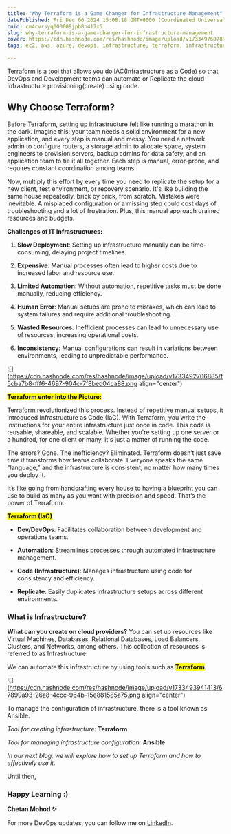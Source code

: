 ```yaml
---
title: "Why Terraform is a Game Changer for Infrastructure Management"
datePublished: Fri Dec 06 2024 15:08:18 GMT+0000 (Coordinated Universal Time)
cuid: cm4cvrsyq000009jpb8p417x5
slug: why-terraform-is-a-game-changer-for-infrastructure-management
cover: https://cdn.hashnode.com/res/hashnode/image/upload/v1733497607892/635a6b07-852a-4a21-82ea-5d77d9285db4.jpeg
tags: ec2, aws, azure, devops, infrastructure, terraform, infrastructure-as-code, gcp, iac, devops-articles, terraform-state, 90daysofdevops, 90daysofdevops-chanllenge, infrastructureascode, 90daysofdevopschallenge

---
```


Terraform is a tool that allows you do IAC(Infrastructure as a Code) so that DevOps and Development teams can automate or Replicate the cloud Infrastructure provisioning(create) using code.

## Why Choose Terraform?

Before Terraform, setting up infrastructure felt like running a marathon in the dark. Imagine this: your team needs a solid environment for a new application, and every step is manual and messy. You need a network admin to configure routers, a storage admin to allocate space, system engineers to provision servers, backup admins for data safety, and an application team to tie it all together. Each step is manual, error-prone, and requires constant coordination among teams.

Now, multiply this effort by every time you need to replicate the setup for a new client, test environment, or recovery scenario. It's like building the same house repeatedly, brick by brick, from scratch. Mistakes were inevitable. A misplaced configuration or a missing step could cost days of troubleshooting and a lot of frustration. Plus, this manual approach drained resources and budgets.

**Challenges of IT Infrastructures:**

1. **Slow Deployment**: Setting up infrastructure manually can be time-consuming, delaying project timelines.
    
2. **Expensive**: Manual processes often lead to higher costs due to increased labor and resource use.
    
3. **Limited Automation**: Without automation, repetitive tasks must be done manually, reducing efficiency.
    
4. **Human Error**: Manual setups are prone to mistakes, which can lead to system failures and require additional troubleshooting.
    
5. **Wasted Resources**: Inefficient processes can lead to unnecessary use of resources, increasing operational costs.
    
6. **Inconsistency**: Manual configurations can result in variations between environments, leading to unpredictable performance.
    

![](https://cdn.hashnode.com/res/hashnode/image/upload/v1733492706885/f5cba7b8-fff6-4697-904c-7f8bed04ca88.png align="center")

**<mark>Terraform enter into the Picture:</mark>**

Terraform revolutionized this process. Instead of repetitive manual setups, it introduced Infrastructure as Code (IaC). With Terraform, you write the instructions for your entire infrastructure just once in code. This code is reusable, shareable, and scalable. Whether you're setting up one server or a hundred, for one client or many, it's just a matter of running the code.

The errors? Gone. The inefficiency? Eliminated. Terraform doesn’t just save time it transforms how teams collaborate. Everyone speaks the same "language," and the infrastructure is consistent, no matter how many times you deploy it.

It’s like going from handcrafting every house to having a blueprint you can use to build as many as you want with precision and speed. That’s the power of Terraform.

**<mark>Terraform (IaC)</mark>**

* **Dev/DevOps**: Facilitates collaboration between development and operations teams.
    
* **Automation**: Streamlines processes through automated infrastructure management.
    
* **Code (Infrastructure)**: Manages infrastructure using code for consistency and efficiency.
    
* **Replicate**: Easily duplicates infrastructure setups across different environments.
    

### What is Infrastructure?

**What can you create on cloud providers?** You can set up resources like Virtual Machines, Databases, Relational Databases, Load Balancers, Clusters, and Networks, among others. This collection of resources is referred to as Infrastructure.

We can automate this infrastructure by using tools such as **<mark>Terraform</mark>**.

![](https://cdn.hashnode.com/res/hashnode/image/upload/v1733493941413/67899a93-26a8-4ccc-964b-15e881585a75.png align="center")

To manage the configuration of infrastructure, there is a tool known as Ansible.

*Tool for creating infrastructure:* **Terraform**

*Tool for managing infrastructure configuration:* **Ansible**

*In our next blog, we will explore how to set up Terraform and how to effectively use it.*

Until then,

### Happy Learning :)

**Chetan Mohod ✨**

For more DevOps updates, you can follow me on [LinkedIn](https://www.linkedin.com/in/chetanmohod/).